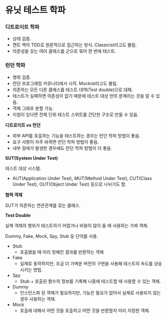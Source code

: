 # 유닛 테스트 학파

### 디트로이트 학파

- 상태 검증.
- 켄트 백의 TDD로 원론적으로 접근하는 방식. Classicist라고도 불림.
- 의존성을 갖는 여러 클래스를 군으로 묶어 한 번에 테스트.

### 런던 학파

- 행위 검증.
- 런던 프로그래밍 커뮤니티에서 시작. Mockist라고도 불림.
- 의존하는 모든 다른 클래스를 테스트 대역(Test double)으로 대체.
- 테스트가 실패하면 의존성이 없기 때문에 테스트 대상 만의 문제라는 것을 알 수 있음.
- 객체 그래프 분할 가능.
- 지침이 있다면 전체 단위 테스트 스위트를 간단한 구조로 만들 수 있음.

**디트로이트 vs 런던**

- 외부 API를 호출하는 기능을 테스트하는 경우는 런던 학파 방법이 좋음.
- 요구 사항이 자주 바뀌면 런던 학파 방법이 좋음.
- 내부 장애가 발생한 경우에도 런던 학파 방법이 더 좋음.

**SUT(System Under Test)**

테스트 대상 시스템.

- AUT(Application Under Test), MUT(Method Under Test), CUT(Class Under Test), OUT(Object Under Test) 등으로 나뉘기도 함.

**협력 객체**

SUT가 의존하는 연관관계를 갖는 클래스.

**Test Double**

실제 객체의 행위가 테스트하기 어렵거나 비용이 많이 들 때 사용하는 가짜 객체.

Dummy, Fake, Mock, Spy, Stub 등 단어를 사용.

- Stub
    - 호출됐을 때 미리 정해진 결과를 반환하는 객체
- Fake
    - 실제로 동작하지만, 조금 더 가벼운 버전의 구현을 사용해 테스트의 속도를 상승시키는 방법.
- Spy
    - Stub + 호출된 함수의 정보를 기록해 나중에 테스트할 때 사용할 수 있는 객체.
- Dummy
    - 인스턴스화 된 객체가 필요하지만, 기능은 필요가 없어서 실제로 사용되지 않는 경우 사용하는 객체.
- Mock
    - 호출에 대해서 어떤 것을 호출하고 어떤 것을 반환할지 미리 지정한 객체.